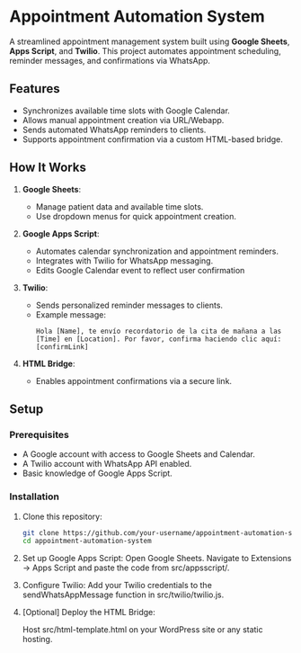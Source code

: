 # Appointment Automation System

A streamlined appointment management system built using **Google Sheets**, **Apps Script**, and **Twilio**. This project automates appointment scheduling, reminder messages, and confirmations via WhatsApp.

## Features

- Synchronizes available time slots with Google Calendar.
- Allows manual appointment creation via URL/Webapp.
- Sends automated WhatsApp reminders to clients.
- Supports appointment confirmation via a custom HTML-based bridge.

## How It Works

1. **Google Sheets**:
   - Manage patient data and available time slots.
   - Use dropdown menus for quick appointment creation.

2. **Google Apps Script**:
   - Automates calendar synchronization and appointment reminders.
   - Integrates with Twilio for WhatsApp messaging.
   - Edits Google Calendar event to reflect user confirmation

3. **Twilio**:
   - Sends personalized reminder messages to clients.
   - Example message:  
     ```
     Hola [Name], te envío recordatorio de la cita de mañana a las [Time] en [Location]. Por favor, confirma haciendo clic aquí: [confirmLink]
     ```

4. **HTML Bridge**:
   - Enables appointment confirmations via a secure link.
   

## Setup

### Prerequisites

- A Google account with access to Google Sheets and Calendar.
- A Twilio account with WhatsApp API enabled.
- Basic knowledge of Google Apps Script.

### Installation

1. Clone this repository:
   ```bash
   git clone https://github.com/your-username/appointment-automation-system.git
   cd appointment-automation-system
2.    Set up Google Apps Script:
    Open Google Sheets.
    Navigate to Extensions → Apps Script and paste the code from src/appsscript/.

3. Configure Twilio:
    Add your Twilio credentials to the sendWhatsAppMessage function in src/twilio/twilio.js.

4. [Optional] Deploy the HTML Bridge:

    Host src/html-template.html on your WordPress site or any static hosting.
